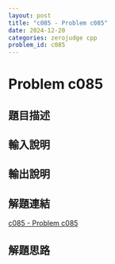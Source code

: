 ```yaml
---
layout: post
title: "c085 - Problem c085"
date: 2024-12-20
categories: zerojudge cpp
problem_id: c085
---
```


# Problem c085

## 題目描述



## 輸入說明



## 輸出說明



## 解題連結

[c085 - Problem c085](https://zerojudge.tw/ShowProblem?problemid=c085)

## 解題思路

